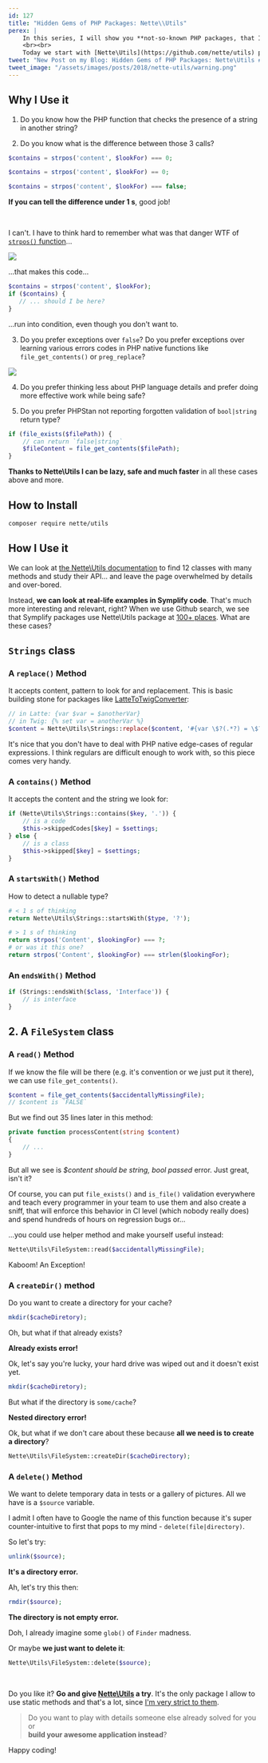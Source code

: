```yaml
---
id: 127
title: "Hidden Gems of PHP Packages: Nette\\Utils"
perex: |
    In this series, I will show you **not-so-known PHP packages, that I happily use in my daily workflow**. They're hard to describe in few words for their various features, but awesome and simple to use.
    <br><br>
    Today we start with [Nette\Utils](https://github.com/nette/utils) package.
tweet: "New Post on my Blog: Hidden Gems of PHP Packages: Nette\Utils #nettefw #utils #php #regulars #fails #wtf"
tweet_image: "/assets/images/posts/2018/nette-utils/warning.png"
---
```


## Why I Use it

1. Do you know how the PHP function that checks the presence of a string in another string?

2. Do you know what is the difference between those 3 calls?

```php
$contains = strpos('content', $lookFor) === 0;
```

```php
$contains = strpos('content', $lookFor) == 0;
```

```php
$contains = strpos('content', $lookFor) === false;
```

**If you can tell the difference under 1 s**, good job!

<br>

I can't. I have to think hard to remember what was that danger WTF of [`strpos()` function](http://php.net/manual/en/function.strpos.php#refsect1-function.strpos-returnvalues)...

<img src="/assets/images/posts/2018/nette-utils/warning.png" class="img-thumbnail">

...that makes this code...

```php
$contains = strpos('content', $lookFor);
if ($contains) {
   // ... should I be here?
}
```

...run into condition, even though you don't want to.

3. Do you prefer exceptions over `false`? Do you prefer exceptions over learning various errors codes in PHP native functions like `file_get_contents()` or `preg_replace`?

<img src="/assets/images/posts/2018/nette-utils/preg_replace.png" class="img-thumbnail">

4. Do you prefer thinking less about PHP language details and prefer doing more effective work while being safe?

5. Do you prefer PHPStan not reporting forgotten validation of `bool|string` return type?

```php
if (file_exists($filePath)) {
    // can return `false|string`
    $fileContent = file_get_contents($filePath);
}
```

**Thanks to Nette\Utils I can be lazy, safe and much faster** in all these cases above and more.

## How to Install

```bash
composer require nette/utils
```

## How I Use it

We can look at [the Nette\Utils documentation](https://doc.nette.org/en/2.4/utils) to find 12 classes with many methods and study their API... and leave the page overwhelmed by details and over-bored.

Instead, **we can look at real-life examples in Symplify code**. That's much more interesting and relevant, right? When we use Github search, we see that Symplify packages use Nette\Utils package at [100+ places](https://github.com/search?l=&q=Nette%5CUtils+repo%3Asymplify%2Fsymplify+extension%3Aphp&type=Code). What are these cases?

## `Strings` class

### A `replace()` Method

It accepts content, pattern to look for and replacement. This is basic building stone for packages like [LatteToTwigConverter](/blog/2018/07/05/how-to-convert-latte-templates-to-twig-in-27-regular-expressions/):

```php
// in Latte: {var $var = $anotherVar}
// in Twig: {% set var = anotherVar %}
$content = Nette\Utils\Strings::replace($content, '#{var \$?(.*?) = \$?(.*?)}#s', '{% set $1 = $2 %}');
```

It's nice that you don't have to deal with PHP native edge-cases of regular expressions. I think regulars are difficult enough to work with, so this piece comes very handy.

### A `contains()` Method

It accepts the content and the string we look for:

```php
if (Nette\Utils\Strings::contains($key, '.')) {
    // is a code
    $this->skippedCodes[$key] = $settings;
} else {
    // is a class
    $this->skipped[$key] = $settings;
}
```

### A `startsWith()` Method

How to detect a nullable type?

```php
# < 1 s of thinking
return Nette\Utils\Strings::startsWith($type, '?');
```

```php
# > 1 s of thinking
return strpos('Content', $lookingFor) === ?;
# or was it this one?
return strpos('Content', $lookingFor) === strlen($lookingFor);
```

### An `endsWith()` Method

```php
if (Strings::endsWith($class, 'Interface')) {
    // is interface
}
```

## 2. A `FileSystem` class

### A `read()` Method

If we know the file will be there (e.g. it's convention or we just put it there), we can use `file_get_contents()`.

```php
$content = file_get_contents($accidentallyMissingFile);
// $content is `FALSE`
```

But we find out 35 lines later in this method:

```php
private function processContent(string $content)
{
    // ...
}
```

But all we see is *$content should be string, bool passed* error. Just great, isn't it?

Of course, you can put `file_exists()` and `is_file()` validation everywhere and teach every programmer in your team to use them and also create a sniff, that will enforce this behavior in CI level (which nobody really does) and spend hundreds of hours on regression bugs or...

...you could use helper method and make yourself useful instead:

```php
Nette\Utils\FileSystem::read($accidentallyMissingFile);
```

<em class="fas fa-fw fa-check text-success fa-lg"></em> Kaboom! An Exception!

### A `createDir()` method

Do you want to create a directory for your cache?

```php
mkdir($cacheDiretory);
```

Oh, but what if that already exists?

<em class="fas fa-fw fa-times text-danger fa-lg"></em> **Already exists error!**

Ok, let's say you're lucky, your hard drive was wiped out and it doesn't exist yet.

```php
mkdir($cacheDiretory);
```

But what if the directory is `some/cache`?

<em class="fas fa-fw fa-times text-danger fa-lg"></em> **Nested directory error!**


Ok, but what if we don't care about these because **all we need is to create a directory**?

```php
Nette\Utils\FileSystem::createDir($cacheDirectory);
```

<em class="fas fa-fw fa-check text-success fa-lg"></em>

### A `delete()` Method

We want to delete temporary data in tests or a gallery of pictures. All we have is a `$source` variable.

I admit I often have to Google the name of this function because it's super counter-intuitive to first that pops to my mind - `delete(file|directory)`.

So let's try:

```php
unlink($source);
```

<em class="fas fa-fw fa-times text-danger fa-lg"></em> **It's a directory error.**

Ah, let's try this then:

```php
rmdir($source);
```

<em class="fas fa-fw fa-times text-danger fa-lg"></em> **The directory is not empty error.**

Doh, I already imagine some `glob()` of `Finder` madness.

Or maybe **we just want to delete it**:

```php
Nette\Utils\FileSystem::delete($source);
```

<em class="fas fa-fw fa-check text-success fa-lg"></em>

<br>

Do you like it? **Go and give [Nette\Utils](https://github.com/nette/utils) a try**. It's the only package I allow to use static methods and that's a lot, since [I'm very strict to them](/blog/2018/04/26/how-i-got-into-static-trap-and-made-fool-of-myself/).

<blockquote class="blockquote text-center mt-5 mb-5">
    Do you want to play with details someone else already solved for you<br>
    or<br>
    <strong>build your awesome application instead</strong>?
</blockquote>


Happy coding!
